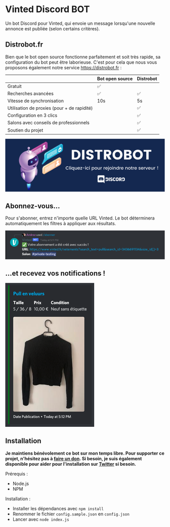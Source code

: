 # Vinted Discord BOT

Un bot Discord pour Vinted, qui envoie un message lorsqu'une nouvelle annonce est publiée (selon certains critères).

## Distrobot.fr

Bien que le bot open source fonctionne parfaitement et soit très rapide, sa configuration du bot peut être laborieuse. C'est pour cela que nous vous proposons également notre service https://distrobot.fr :

|                                             | **Bot open source** | **Distrobot** |
|---------------------------------------------|---------------------|---------------|
| Gratuit                                     | ✅                   |               |
| Recherches avancées                         | ✅                   | ✅             |
| Vitesse de synchronisation                  | 10s                 | 5s            |
| Utilisation de proxies (pour + de rapidité) |                     | ✅             |
| Configuration en 3 clics                    |                     | ✅             |
| Salons avec conseils de professionnels      |                     | ✅             |
| Soutien du projet                           |                     | ✅             |

![banner](./banner.png)

## Abonnez-vous...

Pour s'abonner, entrez n'importe quelle URL Vinted. Le bot déterminera automatiquement les filtres à appliquer aux résultats.

![abo](./examples/abonner.png)

## ...et recevez vos notifications !

![notif](./examples/notif.png)

## Installation

**Je maintiens bénévolement ce bot sur mon temps libre. Pour supporter ce projet, n'hésitez pas à [faire un don](https://paypal.com/andr0z). Si besoin, je suis également disponible pour aider pour l'installation sur [Twitter](https://twitter.com/androz2091) si besoin.**

Prérequis :

* Node.js
* NPM

Installation :

* Installer les dépendances avec `npm install`
* Renommer le fichier `config.sample.json` en `config.json`
* Lancer avec `node index.js`
